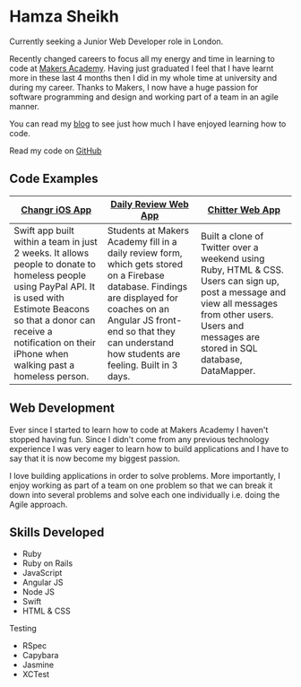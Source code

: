 Hamza Sheikh
============
Currently seeking a Junior Web Developer role in London.

Recently changed careers to focus all my energy and time in learning to code at [Makers Academy](http://www.makersacademy.com/). Having just graduated I feel that I have learnt more in these last 4 months then I did in my whole time at university and during my career. Thanks to Makers, I now have a huge passion for software programming and design and working part of a team in an agile manner.

You can read my [blog](https://hsheikhm.wordpress.com/) to see just how much I have enjoyed learning how to code.

Read my code on [GitHub](https://github.com/hsheikhm)

Code Examples
-------------

| [Changr iOS App](https://github.com/hsheikhm/changr)| [Daily Review Web App](https://github.com/hsheikhm/daily_review_app)| [Chitter Web App](https://github.com/hsheikhm/chitter-challenge)  |
| ------------- | ------------- | ----- |
|Swift app built within a team in just 2 weeks. It allows people to donate to homeless people using PayPal API. It is used with Estimote Beacons so that a donor can receive a notification on their iPhone when walking past a homeless person.| Students at Makers Academy fill in a daily review form, which gets stored on a Firebase database. Findings are displayed for coaches on an Angular JS front-end so that they can understand how students are feeling. Built in 3 days.| Built a clone of Twitter over a weekend using Ruby, HTML & CSS. Users can sign up, post a message and view all messages from other users. Users and messages are stored in SQL database, DataMapper.|

Web Development
---------------
Ever since I started to learn how to code at Makers Academy I haven't stopped having fun. Since I didn't come from any previous technology experience I was very eager to learn how to build applications and I have to say that it is now become my biggest passion.

I love building applications in order to solve problems. More importantly, I enjoy working as part of a team on one problem so that we can break it down into several problems and solve each one individually i.e. doing the Agile approach.

Skills Developed
----------------
* Ruby
* Ruby on Rails
* JavaScript
* Angular JS
* Node JS
* Swift
* HTML & CSS

Testing
* RSpec
* Capybara
* Jasmine
* XCTest
